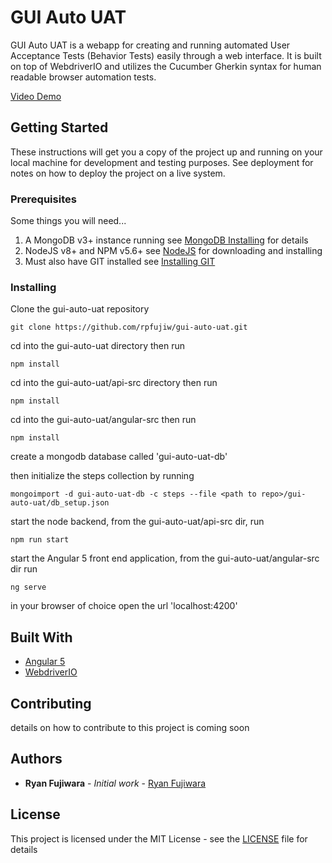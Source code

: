 # GUI Auto UAT

GUI Auto UAT is a webapp for creating and running automated User Acceptance Tests (Behavior Tests) easily through a web interface. It is built on top of WebdriverIO and utilizes the Cucumber Gherkin syntax for human readable browser automation tests.

[Video Demo](https://www.youtube.com/watch?v=IkO1nKUdFL0)

## Getting Started

These instructions will get you a copy of the project up and running on your local machine for development and testing purposes. See deployment for notes on how to deploy the project on a live system.

### Prerequisites

Some things you will need...

1) A MongoDB v3+ instance running see [MongoDB Installing](https://docs.mongodb.com/manual/installation/) for details
2) NodeJS v8+ and NPM v5.6+ see [NodeJS](https://nodejs.org/en/) for downloading and installing
3) Must also have GIT installed see [Installing GIT](https://git-scm.com/book/en/v1/Getting-Started-Installing-Git)

### Installing

Clone the gui-auto-uat repository

```
git clone https://github.com/rpfujiw/gui-auto-uat.git
```

cd into the gui-auto-uat directory then run

```
npm install
```

cd into the gui-auto-uat/api-src directory then run

```
npm install
```

cd into the gui-auto-uat/angular-src then run

```
npm install
```

create a mongodb database called 'gui-auto-uat-db'

then initialize the steps collection by running

```
mongoimport -d gui-auto-uat-db -c steps --file <path to repo>/gui-auto-uat/db_setup.json
```

start the node backend, from the gui-auto-uat/api-src dir, run

```
npm run start
```

start the Angular 5 front end application, from the gui-auto-uat/angular-src dir run

```
ng serve
```

in your browser of choice open the url 'localhost:4200'

## Built With

* [Angular 5](https://github.com/angular/angular/)
* [WebdriverIO](https://github.com/webdriverio/webdriverio)

## Contributing

details on how to contribute to this project is coming soon

## Authors

* **Ryan Fujiwara** - *Initial work* - [Ryan Fujiwara](https://github.com/rpfujiw)

## License

This project is licensed under the MIT License - see the [LICENSE](LICENSE) file for details
